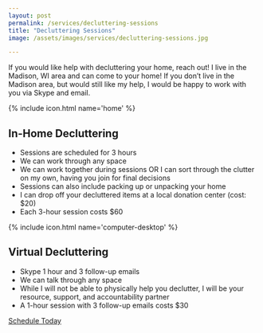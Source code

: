 ```yaml
---
layout: post
permalink: /services/decluttering-sessions
title: "Decluttering Sessions"
image: /assets/images/services/decluttering-sessions.jpg

---
```


If you would like help with decluttering your home, reach out! I live in the Madison, WI area and can come to your home! If you don’t live in the Madison area, but would still like my help, I would be happy to work with you via Skype and email.

<div class="services-list">
  <div class="services-list__item">
    <div class="services-list__icon">{% include icon.html name='home' %}</div>
    <h2 class="services-list__title">In-Home Decluttering</h2>
    <ul class="services-list__details">
      <li>Sessions are scheduled for 3 hours</li>
      <li>We can work through any space</li>
      <li>We can work together during sessions OR I can sort through the clutter on my own, having you join for final decisions</li>
      <li>Sessions can also include packing up or unpacking your home</li>
      <li>I can drop off your decluttered items at a local donation center (cost: $20)</li>
      <li>Each 3-hour session costs $60</li>
    </ul>
  </div>
  <div class="services-list__item">
    <div class="services-list__icon">{% include icon.html name='computer-desktop' %}</div>
    <h2 class="services-list__title">Virtual Decluttering</h2>
    <ul class="services-list__details">
      <li>Skype 1 hour and 3 follow-up emails</li>
      <li>We can talk through any space</li>
      <li>While I will not be able to physically help you declutter, I will be your resource, support, and accountability partner</li>
      <li>A 1-hour session with 3 follow-up emails costs $30</li>
    </ul>
  </div>
</div>

<div class="button-container">
  <a href="{{site.url}}/services/#contact-form" class="button button--active">Schedule Today</a>
</div>

